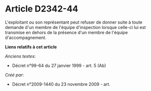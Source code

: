 # Article D2342-44

L'exploitant ou son représentant peut refuser de donner suite à toute demande d'un membre de l'équipe d'inspection lorsque
celle-ci lui est transmise en dehors de la présence d'un membre de l'équipe d'accompagnement.

**Liens relatifs à cet article**

_Anciens textes_:

  - Décret n°99-64 du 27 janvier 1999 - art. 5 (Ab)

_Créé par_:

  - Décret n°2009-1440 du 23 novembre 2009 - art.
